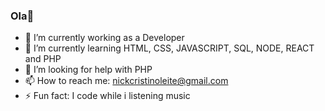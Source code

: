 ### Ola👋




- 🔭 I’m currently working as a Developer
- 🌱 I’m currently learning HTML, CSS, JAVASCRIPT, SQL, NODE, REACT and PHP
- 🤔 I’m looking for help with PHP
- 📫 How to reach me: nickcristinoleite@gmail.com
- ⚡ Fun fact: I code while i listening music

